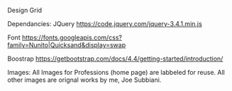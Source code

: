 Design Grid

Dependancies:
JQuery
https://code.jquery.com/jquery-3.4.1.min.js
	
Font
https://fonts.googleapis.com/css?family=Nunito|Quicksand&display=swap

Boostrap
https://getbootstrap.com/docs/4.4/getting-started/introduction/


Images:
All Images for Professions (home page) are labbeled for reuse.
All other images are orignal works by me, Joe Subbiani.